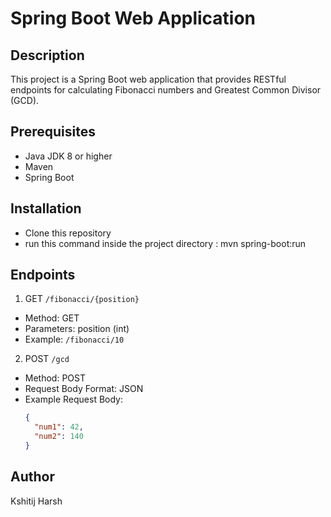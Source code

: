 # Spring Boot Web Application

## Description

This project is a Spring Boot web application that provides RESTful endpoints for calculating Fibonacci numbers and Greatest Common Divisor (GCD).

## Prerequisites

- Java JDK 8 or higher
- Maven
- Spring Boot

## Installation
- Clone this repository
- run this command inside the project directory : mvn spring-boot:run

## Endpoints

1. GET `/fibonacci/{position}`
  - Method: GET
  - Parameters: position (int)
  - Example: `/fibonacci/10`


2. POST `/gcd`
  - Method: POST
  - Request Body Format: JSON
  - Example Request Body:
    ```json
    {
      "num1": 42,
      "num2": 140
    }
    ```


## Author

Kshitij Harsh